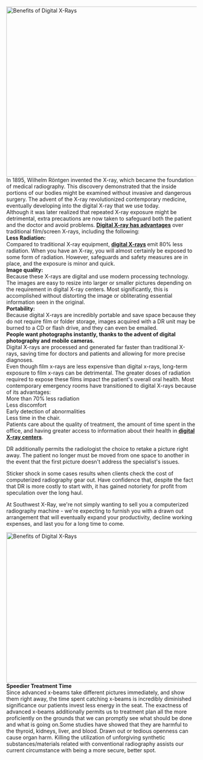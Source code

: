 <p>&nbsp;</p>

<p><meta charset="utf-8" /></p>

<p>&nbsp;</p>

<p><img alt="Benefits of Digital X-Rays" src="https://www.deardoctor.com/images/website-content/digital-x-rays/digital-x-rays.jpg" style="width: 700px; height: 450px;" /><br />
In 1895, Wilhelm R&ouml;ntgen invented the X-ray, which became the foundation of medical radiography. This discovery demonstrated that the inside portions of our bodies might be examined without invasive and dangerous surgery. The advent of the X-ray revolutionized contemporary medicine, eventually developing into the digital X-ray that we use today.<br />
Although it was later realized that repeated X-ray exposure might be detrimental, extra precautions are now taken to safeguard both the patient and the doctor and avoid problems. <a href="https://erofwatauga.com/digital-x-rays-vs-normal-x-rays-major-differences/"><strong>Digital X-ray has advantages</strong></a> over traditional film/screen X-rays, including the following:<br />
<strong>Less Radiation:&nbsp;</strong><br />
Compared to traditional X-ray equipment, <strong><a href="https://erofwatauga.com/">digital X-rays</a> </strong>emit 80% less radiation. When you have an X-ray, you will almost certainly be exposed to some form of radiation. However, safeguards and safety measures are in place, and the exposure is minor and quick.<br />
<strong>Image quality:&nbsp;</strong><br />
Because these X-rays are digital and use modern processing technology. The images are easy to resize into larger or smaller pictures depending on the requirement in digital X-ray centers. Most significantly, this is accomplished without distorting the image or obliterating essential information seen in the original.<br />
<strong>Portability:&nbsp;</strong><br />
Because digital X-rays are incredibly portable and save space because they do not require film or folder storage, images acquired with a DR unit may be burned to a CD or flash drive, and they can even be emailed.<br />
<strong>People want photographs instantly, thanks to the advent of digital photography and mobile cameras.&nbsp;</strong><br />
Digital X-rays are processed and generated far faster than traditional X-rays, saving time for doctors and patients and allowing for more precise diagnoses.<br />
Even though film x-rays are less expensive than digital x-rays, long-term exposure to film x-rays can be detrimental. The greater doses of radiation required to expose these films impact the patient&#39;s overall oral health. Most contemporary emergency rooms have transitioned to digital X-rays because of its advantages:<br />
More than 70% less radiation<br />
Less discomfort<br />
Early detection of abnormalities<br />
Less time in the chair.<br />
Patients care about the quality of treatment, the amount of time spent in the office, and having greater access to information about their health in <meta charset="utf-8" /><a href="https://erofwatauga.com/digital-xray-services-watauga-texas/"><b id="docs-internal-guid-92e1335c-7fff-281e-a996-6ddcb1e5fd10">digital X-ray centers</b></a>.</p>

<p>DR additionally permits the radiologist the choice to retake a picture right away. The patient no longer must be moved from one space to another in the event that the first picture doesn&#39;t address the specialist&#39;s issues.</p>

<p>Sticker shock in some cases results when clients check the cost of computerized radiography gear out. Have confidence that, despite the fact that DR is more costly to start with, it has gained notoriety for profit from speculation over the long haul.</p>

<p>At Southwest X-Ray, we&#39;re not simply wanting to sell you a computerized radiography machine - we&#39;re expecting to furnish you with a drawn out arrangement that will eventually expand your productivity, decline working expenses, and last you for a long time to come.</p>

<p><img alt="Benefits of Digital X-Rays" src="https://countrydental.ca/wp-content/uploads/2018/03/digital-dental-xray.jpg" style="width: 700px; height: 398px;" /><br />
<strong>Speedier Treatment Time</strong><br />
Since advanced x-beams take different pictures immediately, and show them right away, the time spent catching x-beams is incredibly diminished significance our patients invest less energy in the seat. The exactness of advanced x-beams additionally permits us to treatment plan all the more proficiently on the grounds that we can promptly see what should be done and what is going on.Some studies have showed that they are harmful to the thyroid, kidneys, liver, and blood. Drawn out or tedious openness can cause organ harm. Killing the utilization of unforgiving synthetic substances/materials related with conventional radiography assists our current circumstance with being a more secure, better spot.</p>
